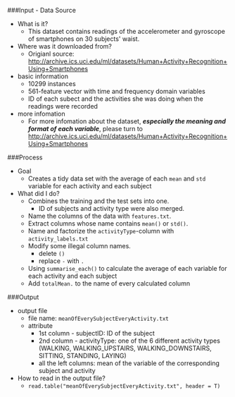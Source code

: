 ###Input - Data Source
  * What is it?
    * This dataset contains readings of the accelerometer and gyroscope of smartphones on 30 subjects' waist. 
  * Where was it downloaded from?
    * Origianl source: http://archive.ics.uci.edu/ml/datasets/Human+Activity+Recognition+Using+Smartphones
  * basic information
    * 10299 instances
    * 561-feature vector with time and frequency domain variables
    * ID of each subect and the activities she was doing when the readings were recorded
  * more infomation
    * For more infomation about the dataset, ***especially the meaning and format of each variable***, please turn to http://archive.ics.uci.edu/ml/datasets/Human+Activity+Recognition+Using+Smartphones
  
###Process
  * Goal
    * Creates a tidy data set with the average of each `mean` and `std` variable for each activity and each subject
  * What did I do?
    * Combines the training and the test sets into one.
      * ID of subjects and activity type were also merged.
    * Name the columns of the data with `features.txt`.
    * Extract columns whose name contains `mean()` or `std()`.
    * Name and factorize the `activityType`-column with `activity_labels.txt`
    * Modify some illegal column names.
      * delete `()`
      * replace `-` with `.`
    * Using `summarise_each()` to calculate the average of each variable for each activity and each subject
    * Add `totalMean.` to the name of every calculated column

###Output
  * output file
    * file name: `meanOfEverySubjectEveryActivity.txt`
    * attribute
      * 1st column - subjectID: ID of the subject
      * 2nd column - activityType: one of the 6 different activity types (WALKING, WALKING_UPSTAIRS, WALKING_DOWNSTAIRS, SITTING, STANDING, LAYING)
      * all the left columns: mean of the variable of the corresponding subject and activity
  * How to read in the output file? 
    * ```read.table("meanOfEverySubjectEveryActivity.txt", header = T)```
